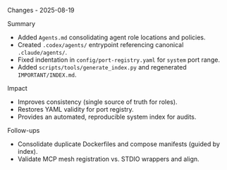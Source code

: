 Changes - 2025-08-19

Summary
- Added `Agents.md` consolidating agent role locations and policies.
- Created `.codex/agents/` entrypoint referencing canonical `.claude/agents/`.
- Fixed indentation in `config/port-registry.yaml` for `system` port range.
- Added `scripts/tools/generate_index.py` and regenerated `IMPORTANT/INDEX.md`.

Impact
- Improves consistency (single source of truth for roles).
- Restores YAML validity for port registry.
- Provides an automated, reproducible system index for audits.

Follow-ups
- Consolidate duplicate Dockerfiles and compose manifests (guided by index).
- Validate MCP mesh registration vs. STDIO wrappers and align.
